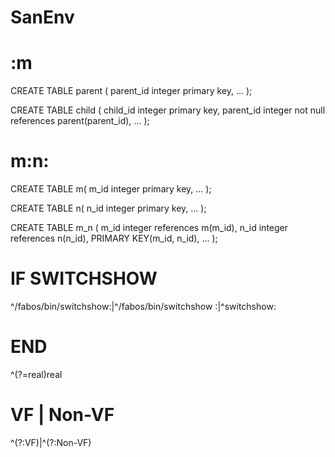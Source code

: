 # SanEnv

# :m

CREATE TABLE parent (
  parent_id integer primary key,
  ...
);

CREATE TABLE child (
  child_id integer primary key,
  parent_id integer not null references parent(parent_id),
  ...
);

# m:n:

CREATE TABLE m(
   m_id integer primary key,
   ...
);

CREATE TABLE n(
   n_id integer primary key,
   ...
);

CREATE TABLE m_n (
   m_id integer references m(m_id),
   n_id integer references n(n_id),
   PRIMARY KEY(m_id, n_id),
   ...
);

# IF SWITCHSHOW
^/fabos/bin/switchshow:|^/fabos/bin/switchshow :|^switchshow:

# END
^(?=real)real

# VF | Non-VF
^(?:VF)|^(?:Non-VF)